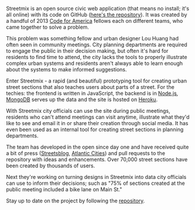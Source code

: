 Streetmix is an open source civic web application (that means no install; it's all online) with its code on GitHub ([here's the repository](https://github.com/codeforamerica/streetmix)). It was created by a handful of 2013 [Code for America](http://www.codeforamerica.org) fellows each on different teams, who came together to solve a problem.

This problem was something fellow and urban designer Lou Huang had often seen in community meetings. City planning departments are required to engage the public in their decision making, but often it's hard for residents to find time to attend, the city lacks the tools to properly illustrate complex urban systems and residents aren't always able to learn enough about the systems to make informed suggestions.

Enter Streetmix - a rapid (and beautiful) prototyping tool for creating urban street sections that also teaches users about parts of a street. For the techies: the frontend is written in JavaScript, the backend is in [Node.js](http://www.npmjs.org), [MongoDB](http://wwww.mongodb.com) serves up the data and the site is hosted on [Heroku](http://www.heorku.com).

With Streetmix city officials can use the site during public meetings, residents who can't attend meetings can visit anytime, illustrate what they'd like to see and email it in or share their creation through social media. It has even been used as an internal tool for creating street sections in planning departments.

The team has developed in the open since day one and have received quite a bit of press ([Streetsblog](http://www.streetsblog.org/2013/08/12/meet-streetmix-the-website-where-you-can-design-your-own-street/), [Atlantic Cities](http://www.theatlanticcities.com/commute/2013/01/digital-mixing-board-your-street/4555/)) and pull requests to the repository with ideas and enhancements. Over 70,000 street sections have been created by thousands of users.

Next they're working on turning designs in Streetmix into data city officials can use to inform their decisions; such as "75% of sections created at the public meeting included a bike lane on Main St."

Stay up to date on the project by following the [repository](https://github.com/codeforamerica/streetmix).